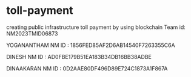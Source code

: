 # toll-payment
creating public infrastructure toll payment by using blockchain 
Team id: NM2023TMID06873

YOGANANTHAM NM ID :    1856FED85AF2D6AB14540F7263355C6A

DINESH NM ID     :     AD0FBE179B51EA183B34DB16BB38ADBE

DINAAKARAN NM ID : 
0D2AAE80DF496D89E724C1873A1F867A
